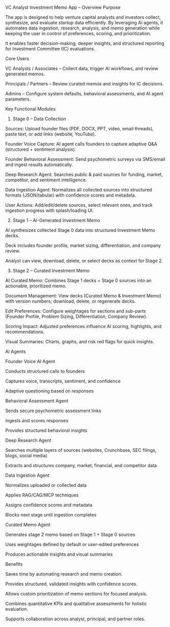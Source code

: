 VC Analyst Investment Memo App – Overview
Purpose

The app is designed to help venture capital analysts and investors collect, synthesize, and evaluate startup data efficiently. By leveraging AI agents, it automates data ingestion, research, analysis, and memo generation while keeping the user in control of preferences, scoring, and prioritization.

It enables faster decision-making, deeper insights, and structured reporting for Investment Committee (IC) evaluations.

Core Users

VC Analysts / Associates – Collect data, trigger AI workflows, and review generated memos.

Principals / Partners – Review curated memos and insights for IC decisions.

Admins – Configure system defaults, behavioral assessments, and AI agent parameters.

Key Functional Modules
1. Stage 0 – Data Collection

Sources: Upload founder files (PDF, DOCX, PPT, video, email threads), paste text, or add links (website, YouTube).

Founder Voice Capture: AI agent calls founders to capture adaptive Q&A (structured + sentiment analysis).

Founder Behavioral Assessment: Send psychometric surveys via SMS/email and ingest results automatically.

Deep Research Agent: Searches public & paid sources for funding, market, competitor, and sentiment intelligence.

Data Ingestion Agent: Normalizes all collected sources into structured formats (JSON/tabular) with confidence scores and metadata.

User Actions: Add/edit/delete sources, select relevant ones, and track ingestion progress with splash/loading UI.

2. Stage 1 – AI-Generated Investment Memo

AI synthesizes collected Stage 0 data into structured Investment Memo decks.

Deck includes founder profile, market sizing, differentiation, and company review.

Analyst can view, download, delete, or select decks as context for Stage 2.

3. Stage 2 – Curated Investment Memo

AI Curated Memo: Combines Stage 1 decks + Stage 0 sources into an actionable, prioritized memo.

Document Management: View decks (Curated Memo & Investment Memo) with version numbers; download, delete, or regenerate decks.

Edit Preferences: Configure weightages for sections and sub-parts (Founder Profile, Problem Sizing, Differentiation, Company Review).

Scoring Impact: Adjusted preferences influence AI scoring, highlights, and recommendations.

Visual Summaries: Charts, graphs, and risk red flags for quick insights.

AI Agents

Founder Voice AI Agent

Conducts structured calls to founders

Captures voice, transcripts, sentiment, and confidence

Adaptive questioning based on responses

Behavioral Assessment Agent

Sends secure psychometric assessment links

Ingests and scores responses

Provides structured behavioral insights

Deep Research Agent

Searches multiple layers of sources (websites, Crunchbase, SEC filings, blogs, social media)

Extracts and structures company, market, financial, and competitor data

Data Ingestion Agent

Normalizes uploaded or collected data

Applies RAG/CAG/MCP techniques

Assigns confidence scores and metadata

Blocks next stage until ingestion completes

Curated Memo Agent

Generates stage 2 memo based on Stage 1 + Stage 0 sources

Uses weightages defined by default or user-edited preferences

Produces actionable insights and visual summaries

Benefits

Saves time by automating research and memo creation.

Provides structured, validated insights with confidence scores.

Allows custom prioritization of memo sections for focused analysis.

Combines quantitative KPIs and qualitative assessments for holistic evaluation.

Supports collaboration across analyst, principal, and partner roles.